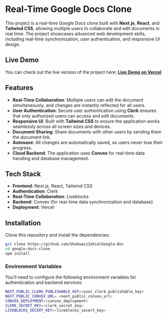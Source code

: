 # Real-Time Google Docs Clone

This project is a real-time Google Docs clone built with **Next.js**, **React**, and **Tailwind CSS**, allowing multiple users to collaborate and edit documents in real time. The project showcases advanced web development skills, including real-time synchronization, user authentication, and responsive UI design.

## Live Demo

You can check out the live version of the project here: [**Live Demo on Vercel**](https://google-doc-rosy.vercel.app/)

## Features

- **Real-Time Collaboration**: Multiple users can edit the document simultaneously, and changes are instantly reflected for all users.
- **User Authentication**: Secure user authentication using **Clerk** ensures that only authorized users can access and edit documents.
- **Responsive UI**: Built with **Tailwind CSS** to ensure the application works seamlessly across all screen sizes and devices.
- **Document Sharing**: Share documents with other users by sending them the document link.
- **Autosave**: All changes are automatically saved, so users never lose their progress.
- **Cloud Backend**: The application uses **Convex** for real-time data handling and database management.

## Tech Stack

- **Frontend**: Next.js, React, Tailwind CSS
- **Authentication**: Clerk
- **Real-Time Collaboration**: Liveblocks
- **Backend**: Convex (for real-time data synchronization and database)
- **Deployment**: Vercel

## Installation

Clone this repository and install the dependencies:

```bash
git clone https://github.com/ShahwaizZahid/Google-Doc
cd google-docs-clone
npm install
```

### Environment Variables

You'll need to configure the following environment variables for authentication and backend services:

```bash
NEXT_PUBLIC_CLERK_PUBLISHABLE_KEY=<your_clerk_publishable_key>
NEXT_PUBLIC_CONVEX_URL= <next_public_convex_url>
CONVEX_DEPLOYMENT=<convex_deployment>
CLERK_SECRET_KEY=<clerk_secret_key>
LIVEBLOCKS_SECERT_KEY=<liveblocks_secert_key>
```
